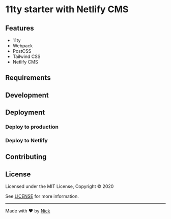 # 11ty starter with Netlify CMS

## Features

* 11ty
* Webpack
* PostCSS
* Tailwind CSS
* Netlify CMS

## Requirements

## Development

## Deployment

### Deploy to production

### Deploy to Netlify

## Contributing

## License

Licensed under the MIT License, Copyright © 2020

See [LICENSE](LICENSE) for more information.

---

Made with ♥ by [Nick](https://nhafkemeyer.com)


